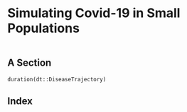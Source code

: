 # Simulating Covid-19 in Small Populations

```@contents
```

## A Section

```@docs
duration(dt::DiseaseTrajectory)
```

## Index

```@index
```
